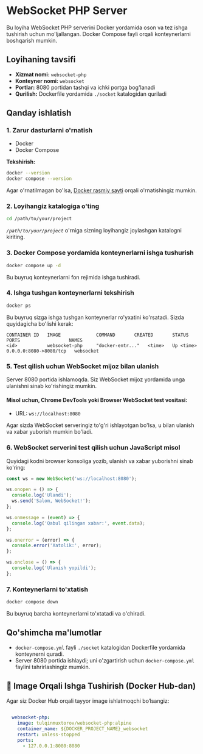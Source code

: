 # WebSocket PHP Server

Bu loyiha WebSocket PHP serverini Docker yordamida oson va tez ishga tushirish uchun mo'ljallangan. Docker Compose fayli orqali konteynerlarni boshqarish mumkin.

## Loyihaning tavsifi

- **Xizmat nomi:** `websocket-php`
- **Konteyner nomi:** `websocket`
- **Portlar:** 8080 portidan tashqi va ichki portga bog'lanadi
- **Qurilish:** Dockerfile yordamida `./socket` katalogidan quriladi

## Qanday ishlatish

### 1. Zarur dasturlarni o'rnatish

- Docker
- Docker Compose

**Tekshirish:**

```bash
docker --version
docker compose --version
```

Agar o'rnatilmagan bo'lsa, [Docker rasmiy sayti](https://docs.docker.com/get-docker/) orqali o'rnatishingiz mumkin.

### 2. Loyihangiz katalogiga o'ting

```bash
cd /path/to/your/project
```

*`/path/to/your/project`* o'rniga sizning loyihangiz joylashgan katalogni kiriting.

### 3. Docker Compose yordamida konteynerlarni ishga tushurish

```bash
docker compose up -d
```

Bu buyruq konteynerlarni fon rejimida ishga tushiradi.

### 4. Ishga tushgan konteynerlarni tekshirish

```bash
docker ps
```

Bu buyruq sizga ishga tushgan konteynerlar ro'yxatini ko'rsatadi. Sizda quyidagicha bo'lishi kerak:

```
CONTAINER ID   IMAGE             COMMAND       CREATED       STATUS       PORTS                  NAMES
<id>           websocket-php     "docker-entr..."   <time>   Up <time>   0.0.0.0:8080->8080/tcp   websocket
```

### 5. Test qilish uchun WebSocket mijoz bilan ulanish

Server 8080 portida ishlamoqda. Siz WebSocket mijoz yordamida unga ulanishni sinab ko'rishingiz mumkin.

#### Misol uchun, Chrome DevTools yoki Browser WebSocket test vositasi:

- URL: `ws://localhost:8080`

Agar sizda WebSocket serveringiz to'g'ri ishlayotgan bo'lsa, u bilan ulanish va xabar yuborish mumkin bo'ladi.

### 6. WebSocket serverini test qilish uchun JavaScript misol

Quyidagi kodni browser konsoliga yozib, ulanish va xabar yuborishni sinab ko'ring:

```js
const ws = new WebSocket('ws://localhost:8080');

ws.onopen = () => {
  console.log('Ulandi');
  ws.send('Salom, WebSocket!');
};

ws.onmessage = (event) => {
  console.log('Qabul qilingan xabar:', event.data);
};

ws.onerror = (error) => {
  console.error('Xatolik:', error);
};

ws.onclose = () => {
  console.log('Ulanish yopildi');
};
```

### 7. Konteynerlarni to'xtatish

```bash
docker compose down
```

Bu buyruq barcha konteynerlarni to'xtatadi va o'chiradi.

## Qo'shimcha ma'lumotlar

- `docker-compose.yml` fayli `./socket` katalogidan Dockerfile yordamida konteynerni quradi.
- Server 8080 portida ishlaydi; uni o'zgartirish uchun `docker-compose.yml` faylini tahrirlashingiz mumkin.

## 📌 Image Orqali Ishga Tushirish (Docker Hub-dan)

Agar siz Docker Hub orqali tayyor image ishlatmoqchi bo‘lsangiz:

```yaml
   
  websocket-php:
    image: tulqinmuxtorov/websocket-php:alpine
    container_name: ${DOCKER_PROJECT_NAME}_websocket
    restart: unless-stopped
    ports:
      - 127.0.0.1:8080:8080
```     
